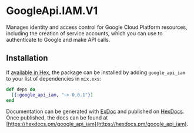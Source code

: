 # GoogleApi.IAM.V1

Manages identity and access control for Google Cloud Platform resources, including the creation
of service accounts, which you can use to authenticate to Google and make API calls.

## Installation

If [available in Hex](https://hex.pm/docs/publish), the package can be installed
by adding `google_api_iam` to your list of dependencies in `mix.exs`:

```elixir
def deps do
  [{:google_api_iam, "~> 0.0.1"}]
end
```

Documentation can be generated with [ExDoc](https://github.com/elixir-lang/ex_doc)
and published on [HexDocs](https://hexdocs.pm). Once published, the docs can
be found at [https://hexdocs.pm/google_api_iam](https://hexdocs.pm/google_api_iam).
